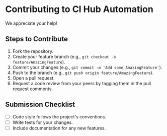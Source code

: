 # Contributing to CI Hub Automation

We appreciate your help!

## Steps to Contribute
1. Fork the repository.
2. Create your feature branch (e.g., `git checkout -b feature/AmazingFeature`).
3. Commit your changes (e.g., `git commit -m 'Add some AmazingFeature'`).
4. Push to the branch (e.g., `git push origin feature/AmazingFeature`).
5. Open a pull request.
6. Request a code review from your peers by tagging them in the pull request comments.

## Submission Checklist
- [ ] Code style follows the project's conventions.
- [ ] Write tests for your changes.
- [ ] Include documentation for any new features.